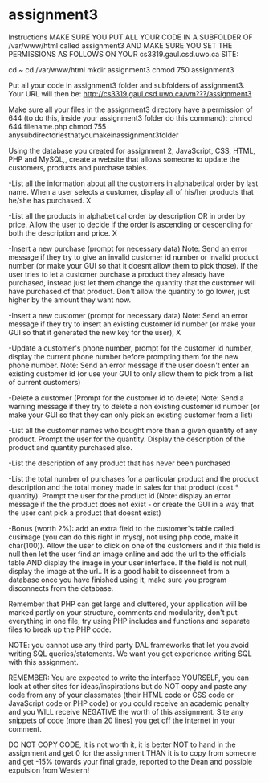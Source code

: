 # assignment3
Instructions
MAKE SURE YOU PUT ALL YOUR CODE IN A SUBFOLDER OF /var/www/html called assignment3 AND MAKE SURE YOU SET THE PERMISSIONS AS FOLLOWS ON YOUR cs3319.gaul.csd.uwo.ca SITE:

cd ~
cd /var/www/html
mkdir assignment3
chmod 750 assignment3

Put all your code in assignment3 folder and subfolders of assignment3. Your URL will then be:
http://cs3319.gaul.csd.uwo.ca/vm???/assignment3

Make sure all your files in the assignment3 directory have a permission of 644 (to do this, inside your assignment3 folder do this command):
chmod 644 filename.php
chmod 755 anysubdirectoriesthatyoumakeinassignment3folder

Using the database you created for assignment 2, JavaScript, CSS, HTML, PHP and MySQL,, create a website  that allows someone to update the customers, products and purchase tables.

-List all the information about all the customers in alphabetical order by last name. When a user selects a customer, display all of his/her products that he/she has purchased. X

-List all the products in alphabetical order by description OR in order by price. Allow the user to decide if the order is ascending or descending for both the description and price. X

-Insert a new purchase (prompt for necessary data) Note: Send an error message if they try to give an invalid customer id number or invalid product number (or make your GUI so that it doesnt allow them to pick those). If the user tries to let a customer purchase a product they already have purchased, instead just let them change the quantity that the customer will have purchased of that product.  Don't allow the quantity to go lower, just higher by the amount they want now.

-Insert a new customer (prompt for necessary data) Note: Send an error message if they try to insert an existing customer id number (or make your GUI so that it generated the new key for the user), X

-Update a customer's phone number, prompt for the customer id number, display the current phone number before prompting them for the new phone number. Note: Send an error message if the user doesn't enter an existing customer id (or use your GUI to only allow them to pick from a list of current customers)

-Delete a customer (Prompt for the customer id to delete) Note: Send a warning message if they try to delete a non existing customer id number (or make your GUI so that they can only pick an existing customer from a list)

-List all the customer names who bought more than a given quantity of any product. Prompt the user for the quantity. Display the description of the product and quantity purchased also.

-List the description of any product that has never been purchased

-List the total number of purchases for a particular product and the product description and the total money made in sales for that product (cost * quantity). Prompt the user for the product id (Note: display an error message if the the product does not exist - or create the GUI in a way that the user cant pick a product that doesnt exist)

-Bonus (worth 2%): add an extra field to the customer's table called cusimage (you can do this right in mysql, not using php code, make it char(100)). Allow the user to click on one of the customers and if this field is null then let the user find an image online and add the url to the officials table AND display the image in your user interface. If the field is not null, display the image at the url..
It is a good habit to disconnect from a database once you have finished using it, make sure you program disconnects from the database.

Remember that PHP can get large and cluttered, your application will be marked partly on your structure, comments and modularity, don't put everything in one file, try using PHP includes and functions and  separate files to break up the PHP code.

NOTE: you cannot use any third party DAL frameworks that let you avoid writing SQL queries/statements. We want you get experience writing SQL with this assignment.

REMEMBER: You are expected to write the interface YOURSELF, you can look at other sites for ideas/inspirations but do NOT copy and paste any code from any of  your classmates (their HTML code or CSS code or JavaScript code or PHP code) or you could receive an academic penalty and you WILL receive NEGATIVE the worth of this assignment. Site any snippets of code (more than 20 lines) you get off the internet in your comment.

 DO NOT COPY CODE, it is not worth it, it is better NOT to hand in the assignment and get 0 for the assignment THAN it is to copy from someone and get -15% towards your final grade, reported to the Dean and possible expulsion from Western!
